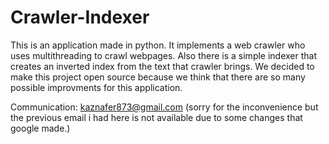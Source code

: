 # Crawler-Indexer

This is an application made in python. It implements a web crawler who uses multithreading to crawl webpages. Also there is a simple indexer that creates an inverted index from the text that crawler brings. We decided to make this project open source because we think that there are so many possible improvments for this application.

Communication: kaznafer873@gmail.com (sorry for the inconvenience but the previous email i had here is not available due to some changes that google made.)
